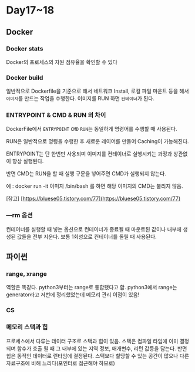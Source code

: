 # Day17~18

## Docker

### Docker stats

Docker의 프로세스의 자원 점유율을 확인할 수 있다

### Docker build

일반적으로 Dockerfile을 기준으로 해서 네트워크 Install, 로컬 파일 마운트 등을 해서 `이미지`를  만드는 작업을 수행한다. 이미지를 RUN 하면 `컨테이너`가 된다.

### ENTRYPOINT & CMD & RUN 의 차이

DockerFile에서 `ENTRYPOINT` `CMD` `RUN`는 동일하게 명령어를 수행할 때 사용된다.

RUN은 일반적으로 명령을 수행한 후 새로운 레이어를 만들어 Caching이 가능해진다.

 ENTRYPOINT는 단 한번만 사용되며 이미지를 컨테이너로 실행시키는 과정과 상관없이 항상 실행된다.

반면 CMD는 RUN을 할 때 실행 구문을 넣어주면 CMD가 실행되지 않는다. 

예 : docker run -it 이미지 /bin/bash 를 하면 해당 이미지의 CMD는 불리지 않음.

[참고]
[https://bluese05.tistory.com/77](https://bluese05.tistory.com/77)

### —rm 옵션

컨테이너를 실행할 때 넣는 옵션으로 컨테이너가 종료될 때 마운트된 값이나 내부에 생성된 값들을 전부 지운다. 보통 1회성으로 컨테이너를 돌릴 때 사용된다.

## 파이썬

### range, xrange

역할은 똑같다. python3부터는 range로 통합됐다고 함. python3에서 range는 generator라고 저번에 정리했었는데 메모리 관리 이점이 있음!

### CS

### 메모리 스택과 힙

프로세스에서 다루는 데이터 구조로 스택과 힙이 있음. 스택은 컴파일 타임에 이미 결정되며 함수가 호출 될 때 그 내부에 있는 지역 정보, 매개변수, 리턴 값등을 담는다. 반면 힙은 동적인 데이터로 런타임에 결정된다. 스택보다 할당할 수 있는 공간이 많으나 다른 자료구조에 비해 느리다(포인터로 접근해야 하므로)